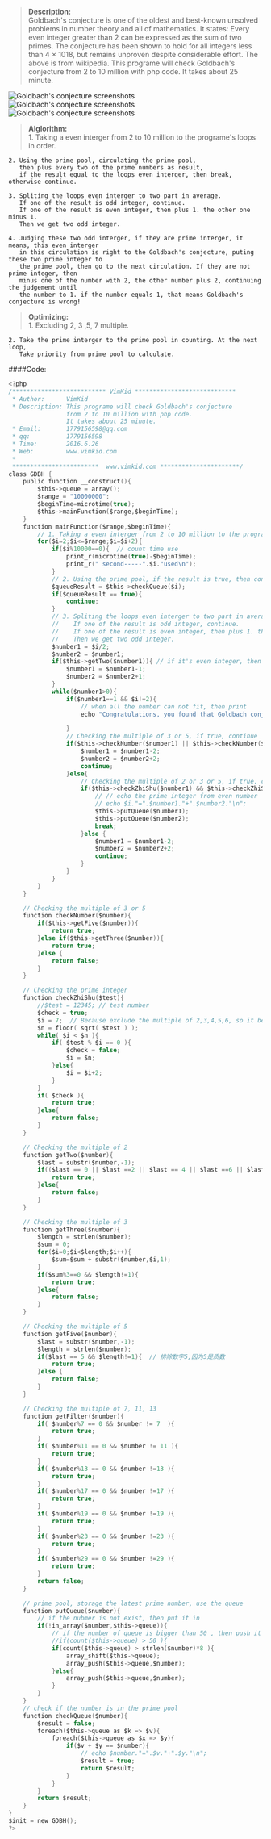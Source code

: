 ><b>Description:</b><br>
    Goldbach's conjecture is one of the oldest and best-known unsolved problems in number theory and all of mathematics. It states: 
    Every even integer greater than 2 can be expressed as the sum of two primes.
    The conjecture has been shown to hold for all integers less than 4 × 1018, but remains unproven despite considerable effort.
    The above is from wikipedia.
    This programe will check Goldbach's conjecture from 2 to 10 million with php code. It takes about 25 minute.

![Goldbach's conjecture screenshots](http://images.vimkid.com/1_100/6_1.jpg "Goldbach's conjecture screenshots")
![Goldbach's conjecture screenshots](http://images.vimkid.com/1_100/6_2.jpg "Goldbach's conjecture screenshots")
![Goldbach's conjecture screenshots](http://images.vimkid.com/1_100/6_3.jpg "Goldbach's conjecture screenshots")

><b>Alglorithm:</b><br>
    1. Taking a even interger from 2 to 10 million to the programe's loops in order.

    2. Using the prime pool, circulating the prime pool,
       then plus every two of the prime numbers as result, 
       if the result equal to the loops even interger, then break, otherwise continue.

    3. Spliting the loops even interger to two part in average. 
       If one of the result is odd integer, continue.
       If one of the result is even integer, then plus 1. the other one minus 1.
       Then we get two odd integer. 

    4. Judging these two odd interger, if they are prime interger, it means, this even interger 
       in this circulation is right to the Goldbach's conjecture, puting these two prime integer to 
       the prime pool, then go to the next circulation. If they are not prime integer, then 
       minus one of the number with 2, the other number plus 2, continuing the judgement until 
       the number to 1. if the number equals 1, that means Goldbach's conjecture is wrong!

><b>Optimizing:</b><br>
    1. Excluding 2, 3 ,5, 7 multiple.

    2. Take the prime interger to the prime pool in counting. At the next loop,
       Take priority from prime pool to calculate.


####Code:
```c
<?php
/************************** VimKid ****************************
 * Author:      VimKid
 * Description: This programe will check Goldbach's conjecture 
                from 2 to 10 million with php code. 
                It takes about 25 minute.
 * Email:       1779156598@qq.com
 * qq:          1779156598
 * Time:        2016.6.26
 * Web:         www.vimkid.com
 *
 ************************  www.vimkid.com **********************/
class GDBH {
    public function __construct(){
        $this->queue = array();
        $range = "10000000";  
        $beginTime=microtime(true);
        $this->mainFunction($range,$beginTime);
    }
    function mainFunction($range,$beginTime){
        // 1. Taking a even interger from 2 to 10 million to the programe's loops in order.
        for($i=2;$i<=$range;$i=$i+2){
            if($i%10000==0){  // count time use
                print_r(microtime(true)-$beginTime);
                print_r(" second-----".$i."used\n");
            }
            // 2. Using the prime pool, if the result is true, then continue.
            $queueResult = $this->checkQueue($i);
            if($queueResult == true){
                continue;  
            }
            // 3. Spliting the loops even interger to two part in average. 
            //    If one of the result is odd integer, continue.
            //    If one of the result is even integer, then plus 1. the other one minus 1.
            //    Then we get two odd integer. 
            $number1 = $i/2;
            $number2 = $number1;
            if($this->getTwo($number1)){ // if it's even integer, then change to odd integer
                $number1 = $number1-1;
                $number2 = $number2+1;
            }
            while($number1>0){
                if($number1==1 && $i!=2){  
                    // when all the number can not fit, then print
                    echo "Congratulations, you found that Goldbach conjecture was wrong! And the number is".$i; die;

                }
                // Checking the multiple of 3 or 5, if true, continue
                if($this->checkNumber($number1) || $this->checkNumber($number2)){ 
                    $number1 = $number1-2;
                    $number2 = $number2+2;
                    continue;
                }else{
                    // Checking the multiple of 2 or 3 or 5, if true, continue
                    if($this->checkZhiShu($number1) && $this->checkZhiShu($number2)){ 
                        // // echo the prime integer from even number 
                        // echo $i."=".$number1."+".$number2."\n"; 
                        $this->putQueue($number1);
                        $this->putQueue($number2);
                        break;
                    }else {
                        $number1 = $number1-2;
                        $number2 = $number2+2;
                        continue;
                    }
                }
            }
        }
    }

    // Checking the multiple of 3 or 5
    function checkNumber($number){
        if($this->getFive($number)){
            return true;
        }else if($this->getThree($number)){
            return true;
        }else {
            return false;
        }
    }

    // Checking the prime integer
    function checkZhiShu($test){
        //$test = 12345; // test number
        $check = true;
        $i = 7;  // Because exclude the multiple of 2,3,4,5,6, so it begin with 7
        $n = floor( sqrt( $test ) );
        while( $i < $n ){
            if( $test % $i == 0 ){
                $check = false;
                $i = $n;
            }else{
                $i = $i+2;
            }
        }
        if( $check ){
            return true;
        }else{
            return false;
        }
    }

    // Checking the multiple of 2
    function getTwo($number){
        $last = substr($number,-1);
        if(($last == 0 || $last ==2 || $last == 4 || $last ==6 || $last == 8 ) && $number!=2){
            return true;
        }else{
            return false;
        }
    }

    // Checking the multiple of 3
    function getThree($number){
        $length = strlen($number);
        $sum = 0;
        for($i=0;$i<$length;$i++){
            $sum=$sum + substr($number,$i,1);
        }
        if($sum%3==0 && $length!=1){
            return true;
        }else{
            return false;
        }
    }

    // Checking the multiple of 5
    function getFive($number){
        $last = substr($number,-1);
        $length = strlen($number);
        if($last == 5 && $length!=1){  // 排除数字5,因为5是质数
            return true;
        }else {
            return false;
        }
    }

    // Checking the multiple of 7, 11, 13
    function getFilter($number){
        if( $number%7 == 0 && $number != 7  ){
            return true;
        }
        if( $number%11 == 0 && $number != 11 ){
            return true;
        }
        if( $number%13 == 0 && $number !=13 ){
            return true;
        }
        if( $number%17 == 0 && $number !=17 ){
            return true;
        }
        if( $number%19 == 0 && $number !=19 ){
            return true;
        }
        if( $number%23 == 0 && $number !=23 ){
            return true;
        }
        if( $number%29 == 0 && $number !=29 ){
            return true;
        }
        return false;
    }

    // prime pool, storage the latest prime number, use the queue
    function putQueue($number){
        // if the nubmer is not exist, then put it in 
        if(!in_array($number,$this->queue)){
            // if the number of queue is bigger than 50 , then push it from queue
            //if(count($this->queue) > 50 ){
            if(count($this->queue) > strlen($number)*8 ){
                array_shift($this->queue);
                array_push($this->queue,$number);
            }else{
                array_push($this->queue,$number);
            }
        }
    }  
    // check if the number is in the prime pool
    function checkQueue($number){
        $result = false;
        foreach($this->queue as $k => $v){
            foreach($this->queue as $x => $y){
                if($v + $y == $number){
                    // echo $number."=".$v."+".$y."\n";
                    $result = true;
                    return $result;
                }
            }
        }
        return $result;
    }
}
$init = new GDBH();
?>
